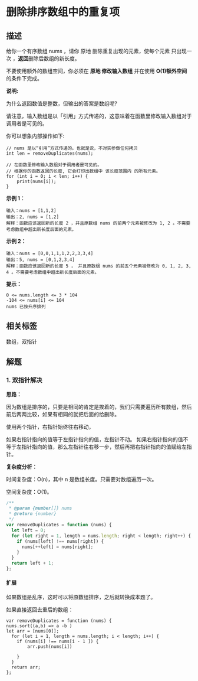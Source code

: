 # 删除排序数组中的重复项

## 描述

给你一个有序数组 nums ，请你 原地 删除重复出现的元素，使每个元素 只出现一次 ，**返回**删除后数组的新长度。

不要使用额外的数组空间，你必须在 **原地 修改输入数组** 并在使用 **O(1)额外空间** 的条件下完成。

**说明:**

为什么返回数值是整数，但输出的答案是数组呢?

请注意，输入数组是以「引用」方式传递的，这意味着在函数里修改输入数组对于调用者是可见的。

你可以想象内部操作如下:

```
// nums 是以“引用”方式传递的。也就是说，不对实参做任何拷贝
int len = removeDuplicates(nums);

// 在函数里修改输入数组对于调用者是可见的。
// 根据你的函数返回的长度, 它会打印出数组中 该长度范围内 的所有元素。
for (int i = 0; i < len; i++) {
    print(nums[i]);
}
```

**示例 1：**

```
输入：nums = [1,1,2]
输出：2, nums = [1,2]
解释：函数应该返回新的长度 2 ，并且原数组 nums 的前两个元素被修改为 1, 2 。不需要考虑数组中超出新长度后面的元素。
```

**示例 2：**

```
输入：nums = [0,0,1,1,1,2,2,3,3,4]
输出：5, nums = [0,1,2,3,4]
解释：函数应该返回新的长度 5 ， 并且原数组 nums 的前五个元素被修改为 0, 1, 2, 3, 4 。不需要考虑数组中超出新长度后面的元素。
```

**提示：**

```
0 <= nums.length <= 3 * 104
-104 <= nums[i] <= 104
nums 已按升序排列
```

## 相关标签

数组，双指针

## 解题

### 1. 双指针解决

**思路：**

因为数组是排序的，只要是相同的肯定是挨着的，我们只需要遍历所有数组，然后前后两两比较，如果有相同的就把后面的给删除。

使用两个指针，右指针始终往右移动，

如果右指针指向的值等于左指针指向的值，左指针不动。
如果右指针指向的值不等于左指针指向的值，那么左指针往右移一步，然后再把右指针指向的值赋给左指针。

**复杂度分析：**

时间复杂度：O(n)，其中 n 是数组长度。只需要对数组遍历一次。

空间复杂度：O(1)。

```js
/**
 * @param {number[]} nums
 * @return {number}
 */
var removeDuplicates = function (nums) {
  let left = 0;
  for (let right = 1, length = nums.length; right < length; right++) {
    if (nums[left] !== nums[right]) {
      nums[++left] = nums[right];
    }
  }
  return left + 1;
};
```

#### 扩展

如果数组是乱序，这时可以将原数组排序，之后就转换成本题了。

如果直接返回去重后的数组：

```
var removeDuplicates = function (nums) {
nums.sort((a,b) => a -b )
let arr = [nums[0]];
  for (let i = 1, length = nums.length; i < length; i++) {
    if (nums[i] !== nums[i - 1 ]) {
        arr.push(nums[i])
     
    }
  }
  return arr;
};
```
